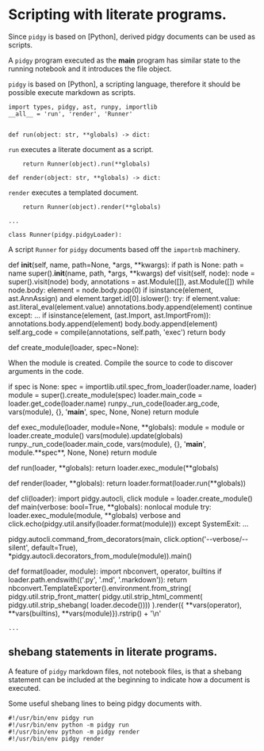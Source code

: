 # Scripting with literate programs.

Since `pidgy` is based on [Python], derived pidgy documents can be used as scripts.

A `pidgy` program executed as the **main** program has similar state to the running notebook and it introduces the file object.

`pidgy` is based on [Python], a scripting language, therefore it should be possible execute markdown as scripts.

    import types, pidgy, ast, runpy, importlib
    __all__ = 'run', 'render', 'Runner'


    def run(object: str, **globals) -> dict:

`run` executes a literate document as a script.

        return Runner(object).run(**globals)

    def render(object: str, **globals) -> dict:

`render` executes a templated document.

        return Runner(object).render(**globals)

    ...

    class Runner(pidgy.pidgyLoader):

A script `Runner` for `pidgy` documents based off the `importnb` machinery.

def **init**(self, name, path=None, *args, \*\*kwargs):
if path is None: path = name
super().**init**(name, path, *args, \*\*kwargs)
def visit(self, node):
node = super().visit(node)
body, annotations = ast.Module([]), ast.Module([])
while node.body:
element = node.body.pop(0)
if isinstance(element, ast.AnnAssign) and element.target.id[0].islower():
try:
if element.value:
ast.literal_eval(element.value)
annotations.body.append(element)
continue
except: ...
if isinstance(element, (ast.Import, ast.ImportFrom)):
annotations.body.append(element)
body.body.append(element)
self.arg_code = compile(annotations, self.path, 'exec')
return body

def create_module(loader, spec=None):

When the module is created. Compile the source to code to discover arguments in the code.

if spec is None:
spec = importlib.util.spec_from_loader(loader.name, loader)
module = super().create_module(spec)
loader.main_code = loader.get_code(loader.name)
runpy.\_run_code(loader.arg_code, vars(module), {}, '**main**', spec, None, None)
return module

def exec_module(loader, module=None, **globals):
module = module or loader.create_module()
vars(module).update(globals)
runpy.\_run_code(loader.main_code, vars(module), {}, '**main**', module.**spec\*\*, None, None)
return module

def run(loader, **globals):
return loader.exec_module(**globals)

def render(loader, **globals):
return loader.format(loader.run(**globals))

def cli(loader):
import pidgy.autocli, click
module = loader.create_module()
def main(verbose: bool=True, **globals):
nonlocal module
try:
loader.exec_module(module, **globals)
verbose and click.echo(pidgy.util.ansify(loader.format(module)))
except SystemExit: ...

pidgy.autocli.command_from_decorators(main,
click.option('--verbose/--silent', default=True),
\*pidgy.autocli.decorators_from_module(module)).main()

def format(loader, module):
import nbconvert, operator, builtins
if loader.path.endswith(('.py', '.md', '.markdown')):
return nbconvert.TemplateExporter().environment.from_string(
pidgy.util.strip_front_matter(
pidgy.util.strip_html_comment(
pidgy.util.strip_shebang(
loader.decode())))
).render({
**vars(operator), **vars(builtins),
\*\*vars(module)}).rstrip() + '\n'

    ...

## shebang statements in literate programs.

A feature of `pidgy` markdown files, not notebook files, is that a shebang statement can be included at the beginning to indicate how a document is executed.

Some useful shebang lines to being pidgy documents with.

    #!/usr/bin/env pidgy run
    #!/usr/bin/env python -m pidgy run
    #!/usr/bin/env python -m pidgy render
    #!/usr/bin/env pidgy render
